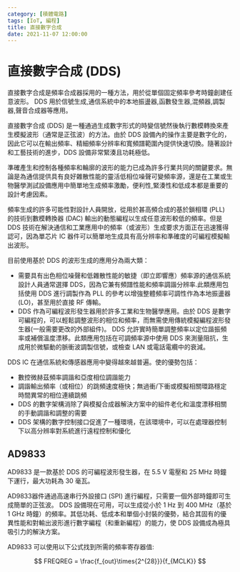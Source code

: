 ```yaml
---
category: [積體電路]
tags: [IoT, 編程]
title: 直接數字合成
date: 2021-11-07 12:00:00
---
```


# 直接數字合成 (DDS) 

直接數字合成是頻率合成器採用的一種方法，用於從單個固定頻率參考時鐘創建任意波形。 DDS 用於信號生成,通信系統中的本地振盪器,函數發生器,混頻器,調製器,聲音合成器等應用。 

直接數字合成 (DDS) 是一種通過生成數字形式的時變信號然後執行數模轉換來產生模擬波形（通常是正弦波）的方法。由於 DDS 設備內的操作主要是數字化的，因此它可以在輸出頻率、精細頻率分辨率和寬頻譜範圍內提供快速切換。隨著設計和工藝技術的進步，DDS 設備非常緊湊且功耗極低。

準確產生和控制各種頻率和輪廓的波形的能力已成為許多行業共同的關鍵要求。無論是為通信提供具有良好雜散性能的靈活低相位噪聲可變頻率源，還是在工業或生物醫學測試設備應用中簡單地生成頻率激勵，便利性,緊湊性和低成本都是重要的設計考慮因素。

頻率生成的許多可能性對設計人員開放，從用於甚高頻合成的基於鎖相環 (PLL) 的技術到數模轉換器 (DAC) 輸出的動態編程以生成任意波形較低的頻率。但是 DDS 技術在解決通信和工業應用中的頻率（或波形）生成要求方面正在迅速獲得認可，因為單芯片 IC 器件可以簡單地生成具有高分辨率和準確度的可編程模擬輸出波形。

目前使用基於 DDS 的波形生成的應用分為兩大類：
 
 - 需要具有出色相位噪聲和低雜散性能的敏捷（即立即響應）頻率源的通信系統設計人員通常選擇 DDS，因為它兼有頻譜性能和頻率調諧分辨率.此類應用包括使用 DDS 進行調製作為 PLL 的參考以增強整體頻率可調性作為本地振盪器 (LO)，甚至用於直接 RF 傳輸。
 - DDS 作為可編程波形發生器用於許多工業和生物醫學應用。由於 DDS 是數字可編程的，可以輕鬆調整波形的相位和頻率，而無需使用傳統模擬編程波形發生器(一般需要更改的外部組件)。 DDS 允許實時簡單調整頻率以定位諧振頻率或補償溫度漂移。此類應用包括在可調頻率源中使用 DDS 來測量阻抗，生成用於微驅動的脈衝波調製信號，或檢查 LAN 或電話電纜中的衰減。


DDS IC 在通信系統和傳感器應用中變得越來越普遍。使的優勢包括：

 - 數控微赫茲頻率調諧和亞度相位調諧能力
 - 調諧輸出頻率（或相位）的跳頻速度極快；無過衝/下衝或模擬相關環路穩定時間異常的相位連續跳頻
 - DDS 的數字架構消除了與模擬合成器解決方案中的組件老化和溫度漂移相關的手動調諧和調整的需要
 - DDS 架構的數字控制接口促進了一種環境，在該環境中，可以在處理器控制下以高分辨率對系統進行遠程控制和優化

## AD9833

AD9833 是一款基於 DDS 的可編程波形發生器，在 5.5 V 電壓和 25 MHz 時鐘下運行，最大功耗為 30 毫瓦。

AD9833器件通過高速串行外設接口 (SPI) 進行編程，只需要一個外部時鐘即可生成簡單的正弦波。 DDS 設備現在可用，可以生成從小於 1 Hz 到 400 MHz（基於 1 GHz 時鐘）的頻率。其低功耗、低成本和單個小封裝的優勢，結合其固有的優異性能和對輸出波形進行數字編程（和重新編程）的能力，使 DDS 設備成為極具吸引力的解決方案。


AD9833 可以使用以下公式找到所需的頻率寄存器值:

$$ FREQREG = \frac{f_{out}\times{2^{28}}}{f_{MCLK}} $$
